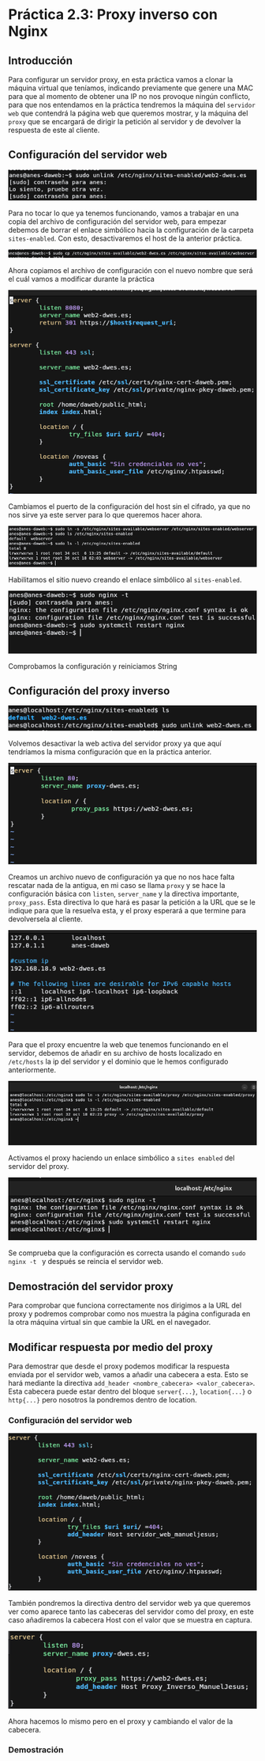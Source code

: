 # Práctica 2.3: Proxy inverso con Nginx
## Introducción

Para configurar un servidor proxy, en esta práctica vamos a clonar la máquina virtual que teníamos, indicando previamente que genere una MAC para que al momento de obtener una IP no nos provoque ningún conflicto, para que nos entendamos en la práctica tendremos la máquina del `servidor web` que contendrá la página web que queremos mostrar, y la máquina del `proxy` que se encargará de dirigir la petición al servidor y de devolver la respuesta de este al cliente.

## Configuración del servidor web
![Desactivación de configuración de la práctica anterior](image.png)

Para no tocar lo que ya tenemos funcionando, vamos a trabajar en una copia del archivo de configuración del servidor web, 
para empezar debemos de borrar el enlace simbólico hacia la configuración de la carpeta `sites-enabled`. Con esto, desactivaremos
el host de la anterior práctica.

![Copia del archivo de configuración](image-1.png)

Ahora copiamos el archivo de configuración con el nuevo nombre que será el cuál vamos a modificar durante la práctica

![Configuración del archivo webserver](image-11.png)

Cambiamos el puerto de la configuración del host sin el cifrado, ya que no nos sirve ya este server para lo que queremos hacer ahora.

![Crear enlace simbólico](image-3.png)

Habilitamos el sitio nuevo creando el enlace simbólico al `sites-enabled`.

![Comprobamos la configuración y reinicio](image-5.png)

Comprobamos la configuración y reiniciamos String

## Configuración del proxy inverso
![Desactivamos web del servidor que contendrá el proxy](image-4.png)

Volvemos desactivar la web activa del servidor proxy ya que aquí tendríamos la misma configuración que en la práctica anterior.

![configuración del proxy](image-6.png)

Creamos un archivo nuevo de configuración ya que no nos hace falta rescatar nada de la antigua, en mi caso se llama `proxy` y se hace la configuración básica con `listen`, `server_name` y la directiva importante, `proxy_pass`. 
Esta directiva lo que hará es pasar la petición a la URL que se le indique para que la resuelva esta, y el proxy esperará a que termine para devolversela al cliente.

![Añadimos al host del proxy el servidor web](image-8.png)

Para que el proxy encuentre la web que tenemos funcionando en el servidor, debemos
de añadir en su archivo de hosts localizado en `/etc/hosts` la ip del servidor y
el dominio que le hemos configurado anteriormente.

![enlazamos proxy](image-7.png)

Activamos el proxy haciendo un enlace simbólico a `sites enabled` del servidor del proxy.

![Probamos configuración](image-9.png)

Se comprueba que la configuración es correcta usando el comando `sudo nginx -t ` y después se reincia el servidor web.

## Demostración del servidor proxy

Para comprobar que funciona correctamente nos dirigimos a la URL del proxy y podremos comprobar como nos muestra la página configurada en la otra máquina virtual sin que cambie la URL en el navegador.

## Modificar respuesta por medio del proxy

Para demostrar que desde el proxy podemos modificar la respuesta enviada por el
servidor web, vamos a añadir una cabecera a esta. Esto se hará mediante la directiva
`add_header <nombre_cabecera> <valor_cabecera>`. Esta cabecera puede estar dentro del bloque `server{...}`, `location{...}` o `http{...}` pero nosotros la pondremos dentro de location.

### Configuración del servidor web
![Añadimos cabecera en el servidor web](image-12.png)

También pondremos la directiva dentro del servidor web ya que queremos ver como 
aparece tanto las cabeceras del servidor como del proxy, en este caso añadiremos la cabecera Host con el valor que se muestra en captura.


![Añadimos cabecera en el proxy](image-10.png)

Ahora hacemos lo mismo pero en el proxy y cambiando el valor de la cabecera.

### Demostración